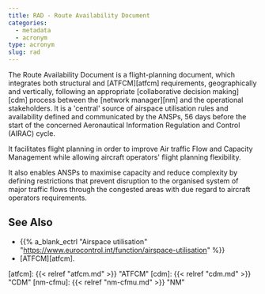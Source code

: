 ```yaml
---
title: RAD - Route Availability Document
categories:
  - metadata
  - acronym
type: acronym
slug: rad
---
```


The Route Availability Document is a flight-planning document, which integrates
both structural and [ATFCM][atfcm] requirements, geographically and vertically,
following an appropriate [collaborative decision making][cdm] process between
the [network manager][nm] and the operational stakeholders.
It is a 'central' source of airspace utilisation rules and availability
defined and communicated by the ANSPs, 56 days before the start of the
concerned Aeronautical Information Regulation and Control (AIRAC) cycle.

It facilitates flight planning in order to improve
Air traffic Flow and Capacity Management while allowing aircraft operators'
flight planning flexibility.

It also enables ANSPs to maximise capacity and reduce complexity by defining
restrictions that prevent disruption to the organised system of major traffic
flows through the congested areas with due regard to aircraft operators
requirements.

## See Also

* {{% a_blank_ectrl "Airspace utilisation" "https://www.eurocontrol.int/function/airspace-utilisation" %}}
* [ATFCM][atfcm].



[atfcm]: {{< relref "atfcm.md" >}} "ATFCM"
[cdm]: {{< relref "cdm.md" >}} "CDM"
[nm-cfmu]: {{< relref "nm-cfmu.md" >}} "NM"
